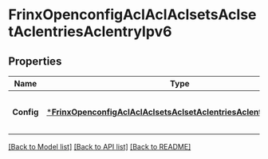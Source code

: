 # FrinxOpenconfigAclAclAclsetsAclsetAclentriesAclentryIpv6

## Properties
Name | Type | Description | Notes
------------ | ------------- | ------------- | -------------
**Config** | [***FrinxOpenconfigAclAclAclsetsAclsetAclentriesAclentryIpv6Config**](frinx.openconfig.acl.acl.aclsets.aclset.aclentries.aclentry.ipv6.Config.md) | Optional[Configuration data for IPv6 match fields] REF:Optional.empty | [optional] [default to null]

[[Back to Model list]](../README.md#documentation-for-models) [[Back to API list]](../README.md#documentation-for-api-endpoints) [[Back to README]](../README.md)


